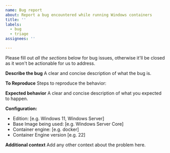 ```yaml
---
name: Bug report
about: Report a bug encountered while running Windows containers
title: ''
labels:
  - bug
  - triage
assignees: ''

---
```


Please fill out _all the sections_ below for bug issues, otherwise it'll be closed as it won't be actionable for us to address.

**Describe the bug**
A clear and concise description of what the bug is.

**To Reproduce** 
Steps to reproduce the behavior:

**Expected behavior**
A clear and concise description of what you expected to happen.

**Configuration:**
 - Edition: [e.g. Windows 11, Windows Server]
- Base Image being used: [e.g. Windows Server Core]
 - Container engine: [e.g. docker]
 - Container Engine version [e.g. 22]

**Additional context**
Add any other context about the problem here.
